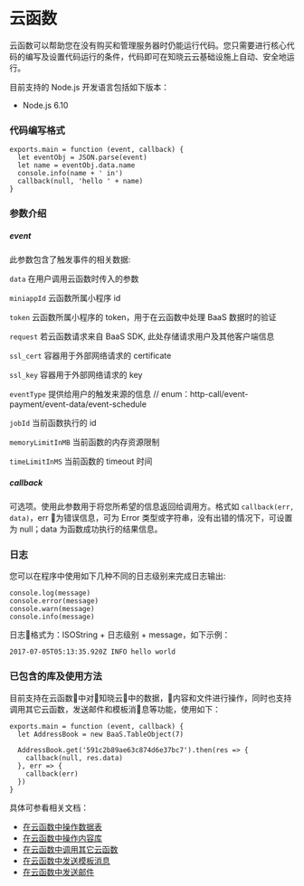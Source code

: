 # 云函数

云函数可以帮助您在没有购买和管理服务器时仍能运行代码。您只需要进行核心代码的编写及设置代码运行的条件，代码即可在知晓云云基础设施上自动、安全地运行。


目前支持的 Node.js 开发语言包括如下版本：
- Node.js 6.10


### 代码编写格式
```
exports.main = function (event, callback) {
  let eventObj = JSON.parse(event)
  let name = eventObj.data.name
  console.info(name + ' in')
  callback(null, 'hello ' + name)
}
```

### 参数介绍

##### event

此参数包含了触发事件的相关数据:

`data` 在用户调用云函数时传入的参数

`miniappId` 云函数所属小程序 id

`token` 云函数所属小程序的 token，用于在云函数中处理 BaaS 数据时的验证

`request` 若云函数请求来自 BaaS SDK, 此处存储请求用户及其他客户端信息

`ssl_cert` 容器用于外部网络请求的 certificate

`ssl_key` 容器用于外部网络请求的 key

`eventType` 提供给用户的触发来源的信息 // enum：http-call/event-payment/event-data/event-schedule

`jobId` 当前函数执行的 id

`memoryLimitInMB` 当前函数的内存资源限制

`timeLimitInMS` 当前函数的 timeout 时间


##### callback

可选项。使用此参数用于将您所希望的信息返回给调用方。格式如 `callback(err, data)`，err 为错误信息，可为 Error 类型或字符串，没有出错的情况下，可设置为 null；data 为函数成功执行的结果信息。


### 日志
您可以在程序中使用如下几种不同的日志级别来完成日志输出:

```
console.log(message)
console.error(message)
console.warn(message)
console.info(message)
```

日志格式为：ISOString + 日志级别 + message，如下示例：

```
2017-07-05T05:13:35.920Z INFO hello world
```

### 已包含的库及使用方法

目前支持在云函数中对知晓云中的数据，内容和文件进行操作，同时也支持调用其它云函数，发送邮件和模板消息等功能，使用如下：

```
exports.main = function (event, callback) {
  let AddressBook = new BaaS.TableObject(7)

  AddressBook.get('591c2b89ae63c874d6e37bc7').then(res => {
    callback(null, res.data)
  }, err => {
    callback(err)
  })
}
```

具体可参看相关文档：

- [在云函数中操作数据表](./schema/README.md)
- [在云函数中操作内容库](./schema/content.md)
- [在云函数中调用其它云函数](./schema/cloudFunction.md)
- [在云函数中发送模板消息](./schema/templateMessage.md)
- [在云函数中发送邮件](./schema/email.md)
